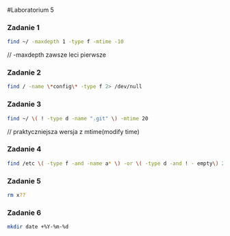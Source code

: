 #Laboratorium 5

### Zadanie 1

```sh
find ~/ -maxdepth 1 -type f -mtime -10
```
// -maxdepth zawsze leci pierwsze
### Zadanie 2

```sh
find / -name \*config\* -type f 2> /dev/null
```

### Zadanie 3

```sh
find ~/ \( ! -type d -name ".git" \) -mtime 20
```
// praktyczniejsza wersja z mtime(modify time)
### Zadanie 4

```sh
find /etc \( -type f -and -name a* \) -or \( -type d -and ! - empty\) 2> /dev/null
```

### Zadanie 5

```sh
rm x??
```
### Zadanie 6

```sh
mkdir date +%Y-%m-%d
```
